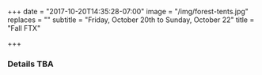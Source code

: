 +++
date = "2017-10-20T14:35:28-07:00"
image = "/img/forest-tents.jpg"
replaces = ""
subtitle = "Friday, October 20th to Sunday, October 22"
title = "Fall FTX"

+++


### Details TBA